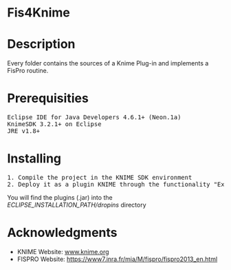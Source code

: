 # Fis4Knime

# Description
Every folder contains the sources of a Knime Plug-in and implements a FisPro routine.

# Prerequisities
<pre>
Eclipse IDE for Java Developers 4.6.1+ (Neon.1a)
KnimeSDK 3.2.1+ on Eclipse
JRE v1.8+
</pre>

# Installing
<pre>
1. Compile the project in the KNIME SDK environment
2. Deploy it as a plugin KNIME through the functionality "Export deployable plugins and fragments" in the KNIME SDK environment
</pre>
You will find the plugins (.jar) into the *ECLIPSE_INSTALLATION_PATH/dropins* directory

# Acknowledgments
* KNIME Website: <a href="www.knime.org">www.knime.org</a>
* FISPRO Website: <a href="https://www7.inra.fr/mia/M/fispro/fispro2013_en.html">https://www7.inra.fr/mia/M/fispro/fispro2013_en.html</a>
